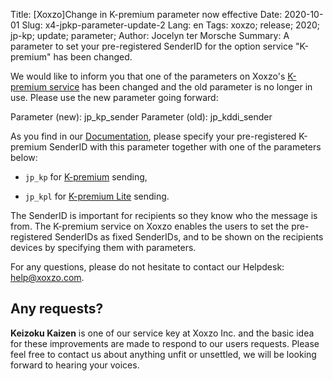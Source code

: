 Title: [Xoxzo]Change in K-premium parameter now effective
Date: 2020-10-01
Slug: x4-jpkp-parameter-update-2
Lang: en
Tags: xoxzo; release; 2020; jp-kp; update; parameter;
Author: Jocelyn ter Morsche
Summary: A parameter to set your pre-registered SenderID for the option service "K-premium" has been changed.

We would like to inform you that one of the parameters on Xoxzo's [K-premium service](https://help.xoxzo.com/en/xoxzo-cloud-telephony/articles/the-k-premium-service/) has been changed and the old parameter is no longer in use. 
Please use the new parameter going forward:

Parameter (new): jp_kp_sender
Parameter (old): jp_kddi_sender

As you find in our [Documentation](https://docs.xoxzo.com/ja/sms.html#jp-specific-optional-parameters), please specify your pre-registered K-premium SenderID with this parameter together with one of the parameters below:

- `jp_kp` for [K-premium](https://help.xoxzo.com/en/xoxzo-cloud-telephony/articles/the-k-premium-service/) sending,

- `jp_kpl` for [K-premium Lite](https://help.xoxzo.com/en/xoxzo-cloud-telephony/articles/the-k-premium-lite/) sending.

The SenderID is important for recipients so they know who the message is from. The K-premium service on Xoxzo enables the users to set the pre-registered SenderIDs as fixed SenderIDs, and to be shown on the recipients devices by specifying them with parameters.

For any questions, please do not hesitate to contact our Helpdesk: help@xoxzo.com.

## Any requests?

**Keizoku Kaizen** is one of our service key at Xoxzo Inc. and the basic idea for these improvements are made to respond to our users requests. 
Please feel free to contact us about anything unfit or unsettled, we will be looking forward to hearing your voices.
